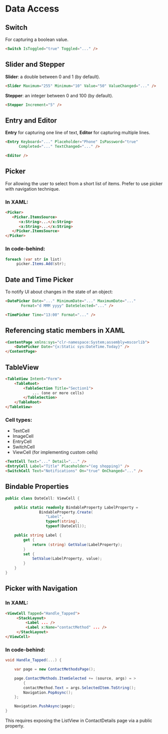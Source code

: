 # Data Access

## Switch 
For capturing a boolean value.
```html
<Switch IsToggled="true" Toggled="..." />
```
## Slider and Stepper

**Slider**: a double between 0 and 1 (by default).
```html
<Slider Maximum="255" Minimum="10" Value="50" ValueChanged="..." />
```
**Stepper**: an integer between 0 and 100 (by default).
```html
<Stepper Increment="5" /> 
```

## Entry and Editor
**Entry** for capturing one line of text, **Editor** for capturing multiple lines.
```html
<Entry Keyboard="..." Placeholder="Phone" IsPassword="true"
      Completed="..." TextChanged="..." />

<Editor />
```
## Picker
For allowing the user to select from a short list of items. Prefer to use picker with navigation technique.
### In XAML:
```html
<Picker>
   <Picker.ItemsSource>
      <x:String>...</x:String>
      <x:String>...</x:String>
   </Picker.ItemsSource>
</Picker>
```
### In code-behind:
```csharp
foreach (var str in list)
     picker.Items.Add(str);
```

## Date and Time Picker
To notify UI about changes in the state of an object:
```html
<DatePicker Date="..." MinimumDate="..." MaximumDate="..."
       Format="d MMM yyyy" DateSelected="..." />

<TimePicker Time="13:00" Format="..." />
```

## Referencing static members in XAML 
```html
<ContentPage xmlns:sys="clr-namespace:System;assembly=mscorlib">
    <DatePicker Date="{x:Static sys:DateTime.Today}" />
</ContentPage>
```
## TableView
```html
<TableView Intent="Form">
    <TableRoot>
        <TableSection Title="Section1">
            ... (one or more cells)
        </TableSection>
    </TableRoot>
</TableView>
```
### Cell types:
- TextCell
- ImageCell
- EntryCell
- SwitchCell
- ViewCell (for implementing custom cells)
```html
<TextCell Text="..." Detail="..." />
<EntryCell Label="Title" Placeholder="(eg shopping)" />
<SwitchCell Text="Notifications" On="true" OnChanged="..." />
```
## Bindable Properties
```csharp
public class DateCell: ViewCell {

	public static readonly BindableProperty LabelProperty = 
               BindableProperty.Create(
                  "Label",
                  typeof(string),
                  typeof(DateCell));

	public string Label {
		get {
			return (string) GetValue(LabelProperty);
		}
		set {
			SetValue(LabelProperty, value);
		}
	}
}
```
## Picker with Navigation
### In XAML:
```html
<ViewCell Tapped="Handle_Tapped">
     <StackLayout>
         <Label ... />
         <Label x:Name="contactMethod" ... />
     </StackLayout>
</ViewCell>
```
### In code-behind: 
```csharp
void Handle_Tapped(...) {

	var page = new ContactMethodsPage();

	page.ContactMethods.ItemSelected += (source, args) = >
        {
		contactMethod.Text = args.SelectedItem.ToString();
		Navigation.PopAsync();
	};

	Navigation.PushAsync(page);
}
```
This requires exposing the ListView in ContactDetails page via a public property.
